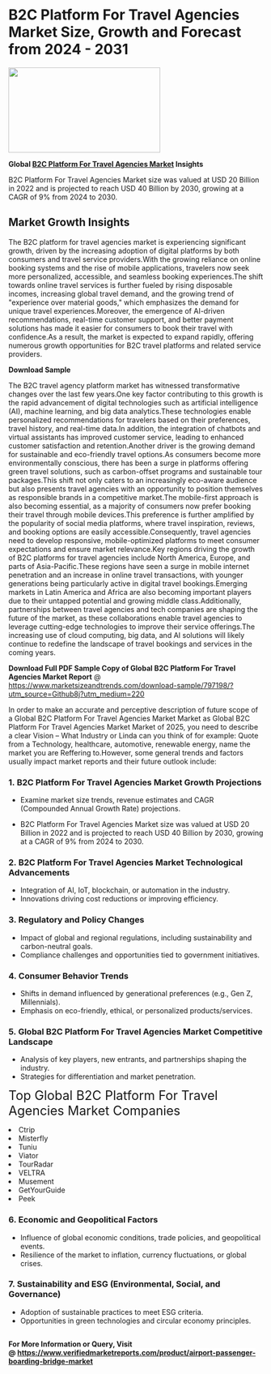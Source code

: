 <H1>B2C Platform For Travel Agencies Market Size, Growth and Forecast from 2024 - 2031</H1><img class="aligncenter size-medium wp-image-584254" src="https://thirdeyenews.in/wp-content/uploads/2024/09/Global-Market-Research-300x168.jpeg" alt="" width="300" height="168" /><p><strong>Global&nbsp;<a href="https://www.marketsizeandtrends.com/download-sample/797198/?utm_source=Github8j?utm_medium=220">B2C Platform For Travel Agencies Market</a> Insights</strong></p><p>B2C Platform For Travel Agencies Market size was valued at USD 20 Billion in 2022 and is projected to reach USD 40 Billion by 2030, growing at a CAGR of 9% from 2024 to 2030.</p><p><h2>Market Growth Insights</h2> <p>The B2C platform for travel agencies market is experiencing significant growth, driven by the increasing adoption of digital platforms by both consumers and travel service providers.With the growing reliance on online booking systems and the rise of mobile applications, travelers now seek more personalized, accessible, and seamless booking experiences.The shift towards online travel services is further fueled by rising disposable incomes, increasing global travel demand, and the growing trend of "experience over material goods," which emphasizes the demand for unique travel experiences.Moreover, the emergence of AI-driven recommendations, real-time customer support, and better payment solutions has made it easier for consumers to book their travel with confidence.As a result, the market is expected to expand rapidly, offering numerous growth opportunities for B2C travel platforms and related service providers.</p> <p><strong>Download Sample</strong></p> <p>The B2C travel agency platform market has witnessed transformative changes over the last few years.One key factor contributing to this growth is the rapid advancement of digital technologies such as artificial intelligence (AI), machine learning, and big data analytics.These technologies enable personalized recommendations for travelers based on their preferences, travel history, and real-time data.In addition, the integration of chatbots and virtual assistants has improved customer service, leading to enhanced customer satisfaction and retention.Another driver is the growing demand for sustainable and eco-friendly travel options.As consumers become more environmentally conscious, there has been a surge in platforms offering green travel solutions, such as carbon-offset programs and sustainable tour packages.This shift not only caters to an increasingly eco-aware audience but also presents travel agencies with an opportunity to position themselves as responsible brands in a competitive market.The mobile-first approach is also becoming essential, as a majority of consumers now prefer booking their travel through mobile devices.This preference is further amplified by the popularity of social media platforms, where travel inspiration, reviews, and booking options are easily accessible.Consequently, travel agencies need to develop responsive, mobile-optimized platforms to meet consumer expectations and ensure market relevance.Key regions driving the growth of B2C platforms for travel agencies include North America, Europe, and parts of Asia-Pacific.These regions have seen a surge in mobile internet penetration and an increase in online travel transactions, with younger generations being particularly active in digital travel bookings.Emerging markets in Latin America and Africa are also becoming important players due to their untapped potential and growing middle class.Additionally, partnerships between travel agencies and tech companies are shaping the future of the market, as these collaborations enable travel agencies to leverage cutting-edge technologies to improve their service offerings.The increasing use of cloud computing, big data, and AI solutions will likely continue to redefine the landscape of travel bookings and services in the coming years.<p><span class=""><strong>Download Full PDF Sample Copy of Global B2C Platform For Travel Agencies Market Report</strong> @ <a href="https://www.marketsizeandtrends.com/download-sample/797198/?utm_source=Github8j?utm_medium=220" target="_blank">https://www.marketsizeandtrends.com/download-sample/797198/?utm_source=Github8j?utm_medium=220</a></span></p><p>In order to make an accurate and perceptive description of future scope of a Global&nbsp;B2C Platform For Travel Agencies Market Market as Global&nbsp;B2C Platform For Travel Agencies Market Market of 2025, you need to describe a clear Vision &ndash; What Industry or Linda can you think of for example: Quote from a Technology, healthcare, automotive, renewable energy, name the market you are Reffering to.However, some general trends and factors usually impact market reports and their future outlook include:</p><h3>1.&nbsp;<strong>B2C Platform For Travel Agencies Market Growth Projections</strong></h3><ul><li>Examine market size trends, revenue estimates and CAGR (Compounded Annual Growth Rate) projections.</li><li><p>B2C Platform For Travel Agencies Market size was valued at USD 20 Billion in 2022 and is projected to reach USD 40 Billion by 2030, growing at a CAGR of 9% from 2024 to 2030.</p></li></ul><h3>2.&nbsp;<strong>B2C Platform For Travel Agencies Market Technological Advancements</strong></h3><ul><li>Integration of AI, IoT, blockchain, or automation in the industry.</li><li>Innovations driving cost reductions or improving efficiency.</li></ul><h3>3.&nbsp;<strong>Regulatory and Policy Changes</strong></h3><ul><li>Impact of global and regional regulations, including sustainability and carbon-neutral goals.</li><li>Compliance challenges and opportunities tied to government initiatives.</li></ul><h3>4.&nbsp;<strong>Consumer Behavior Trends</strong></h3><ul><li>Shifts in demand influenced by generational preferences (e.g., Gen Z, Millennials).</li><li>Emphasis on eco-friendly, ethical, or personalized products/services.</li></ul><h3>5.&nbsp;<strong>Global B2C Platform For Travel Agencies Market Competitive Landscape</strong></h3><ul><li>Analysis of key players, new entrants, and partnerships shaping the industry.</li><li>Strategies for differentiation and market penetration.</li></ul><p data-pm-slice="1 1 []"><span style="color: inherit; font-family: inherit; font-size: 25px;">Top Global B2C Platform For Travel Agencies Market Companies</span></p><div class="" data-test-id=""><p><li>Ctrip</li><li> Misterfly</li><li> Tuniu</li><li> Viator</li><li> TourRadar</li><li> VELTRA</li><li> Musement</li><li> GetYourGuide</li><li> Peek</li></p></div><h3>6.&nbsp;<strong>Economic and Geopolitical Factors</strong></h3><ul><li>Influence of global economic conditions, trade policies, and geopolitical events.</li><li>Resilience of the market to inflation, currency fluctuations, or global crises.</li></ul><h3>7.&nbsp;<strong>Sustainability and ESG (Environmental, Social, and Governance)</strong></h3><ul><li>Adoption of sustainable practices to meet ESG criteria.</li><li>Opportunities in green technologies and circular economy principles.</li></ul><h2><strong style="font-size: 14px;">For More Information or Query, Visit @&nbsp;</strong><a style="background-color: #ffffff; font-size: 14px;" href="https://www.marketsizeandtrends.com/report/b2c-platform-for-travel-agencies-market/" target="_blank">https://www.verifiedmarketreports.com/product/airport-passenger-boarding-bridge-market</a></h2>